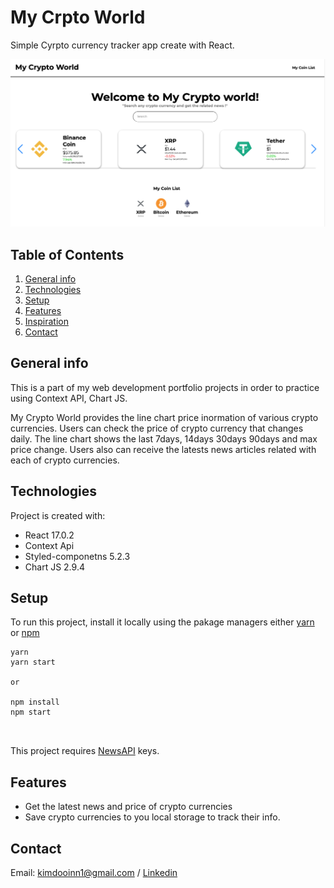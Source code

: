 # My Crpto World
Simple Cyrpto currency tracker app create with React.

![Screenshot1](./screenshot1.png)

## Table of Contents
1. [General info](#general-info)
2. [Technologies](#technologies)
3. [Setup](#setup)
4. [Features](#features)
5. [Inspiration](#inspiration)
6. [Contact](#contact)

## General info

This is a part of my web development portfolio projects in order to practice using Context API, Chart JS.

My Crypto World provides the line chart price inormation of various crypto currencies. Users can check the price of crypto currency that changes daily. The line chart shows the last 7days, 14days 30days 90days and max price change. 
Users also can receive the latests news articles related with each of crypto currencies.

## Technologies
Project is created with:
* React 17.0.2
* Context Api
* Styled-componetns 5.2.3
* Chart JS 2.9.4

## Setup
To run this project, install it locally using the pakage managers either [yarn](https://classic.yarnpkg.com/en/docs/install/#mac-stable) or [npm](https://www.npmjs.com/get-npm)

```
yarn
yarn start

or

npm install
npm start



```
This project requires [NewsAPI](https://newsapi.org) keys.

## Features
* Get the latest news and price of crypto currencies
* Save crypto currencies to you local storage to track their info.

## Contact
Email: kimdooinn1@gmail.com /
[Linkedin](https://www.linkedin.com/in/dooinnkim/)


